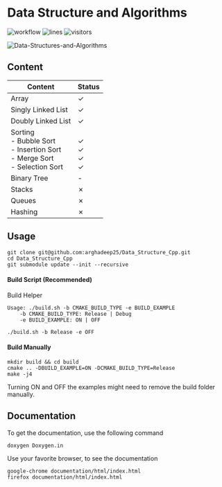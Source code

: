 # Data Structure and Algorithms

![workflow](https://github.com/arghadeep25/Data-Structures-and-Algorithms/actions/workflows/cmake.yml/badge.svg) 
![lines](https://tokei.rs/b1/github/arghadeep25/Data-Structures-and-Algorithms)
![visitors](https://api.visitorbadge.io/api/visitors?path=https%3A%2F%2Fgithub.com%2Farghadeep25%2FData-Structures-and-Algorithms&countColor=%23263759)

![Data-Structures-and-Algorithms](https://socialify.git.ci/arghadeep25/Data-Structures-and-Algorithms/image?description=1&font=Inter&forks=1&language=1&name=1&owner=1&pattern=Charlie%20Brown&stargazers=1&theme=Dark)


## Content

| Content                                                                                  | Status                                          |
|------------------------------------------------------------------------------------------|-------------------------------------------------|
| Array                                                                                    | &check;                                         |
| Singly Linked List                                                                       | &check;                                         |
| Doubly Linked List                                                                       | &check;                                         |
| Sorting<br/> - Bubble Sort<br/> - Insertion Sort<br/> - Merge Sort<br/> - Selection Sort | <br/>&check;<br/>&check;<br/>&check;<br/>&check; |
| Binary Tree                                                                              | -                                               |
| Stacks                                                                                   | &cross;                                         |
| Queues                                                                                   | &cross;                                         |
| Hashing                                                                                  | &cross;                                         |



## Usage

```
git clone git@github.com:arghadeep25/Data_Structure_Cpp.git
cd Data_Structure_Cpp
git submodule update --init --recursive 
```


#### Build Script (Recommended)
Build Helper
```
Usage: ./build.sh -b CMAKE_BUILD_TYPE -e BUILD_EXAMPLE
	-b CMAKE_BUILD_TYPE: Release | Debug
	-e BUILD_EXAMPLE: ON | OFF
```
```
./build.sh -b Release -e OFF
```


#### Build Manually 
```
mkdir build && cd build
cmake .. -DBUILD_EXAMPLE=ON -DCMAKE_BUILD_TYPE=Release
make -j4
```

Turning ON and OFF the examples might need to remove the build folder manually.

## Documentation
To get the documentation, use the following command

```
doxygen Doxygen.in
```

Use your favorite browser, to see the documentation

```
google-chrome documentation/html/index.html
firefox documentation/html/index.html
```